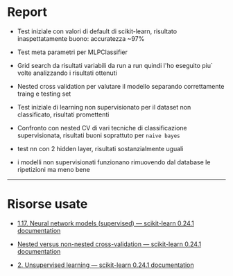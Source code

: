 # Report

* Test iniziale con valori di default di scikit-learn, risultato inaspettatamente buono: accuratezza ~97%

* Test meta parametri per MLPClassifier

* Grid search da risultati variabili da run a run quindi l'ho eseguito piu` volte analizzando i risultati ottenuti

* Nested cross validation per valutare il modello separando correttamente traing e testing set

* Test iniziale di learning non supervisionato per il dataset non classificato, risultati promettenti

* Confronto con nested CV di vari tecniche di classificazione supervisionata, risultati buoni soprattuto per `naive bayes`

* test nn con 2 hidden layer, risultati sostanzialmente uguali

* i modelli non supervisionati funzionano rimuovendo dal database le ripetizioni ma meno bene









---

# Risorse usate

* [1.17. Neural network models (supervised) &mdash; scikit-learn 0.24.1 documentation](https://scikit-learn.org/stable/modules/neural_networks_supervised.html)

* [Nested versus non-nested cross-validation &mdash; scikit-learn 0.24.1 documentation](https://scikit-learn.org/stable/auto_examples/model_selection/plot_nested_cross_validation_iris.html)

* [2. Unsupervised learning &mdash; scikit-learn 0.24.1 documentation](https://scikit-learn.org/stable/unsupervised_learning.html)